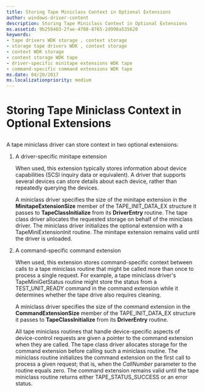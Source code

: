 ```yaml
---
title: Storing Tape Miniclass Context in Optional Extensions
author: windows-driver-content
description: Storing Tape Miniclass Context in Optional Extensions
ms.assetid: 9b259403-2fae-4708-8765-2d998a535620
keywords:
- tape drivers WDK storage , context storage
- storage tape drivers WDK , context storage
- context WDK storage
- context storage WDK tape
- driver-specific minitape extensions WDK tape
- command-specific command extensions WDK tape
ms.date: 04/20/2017
ms.localizationpriority: medium
---
```


# Storing Tape Miniclass Context in Optional Extensions


## <span id="ddk_storing_tape_miniclass_context_in_optional_extensions_kg"></span><span id="DDK_STORING_TAPE_MINICLASS_CONTEXT_IN_OPTIONAL_EXTENSIONS_KG"></span>


A tape miniclass driver can store context in two optional extensions:

1.  A driver-specific minitape extension

    When used, this extension typically stores information about device capabilities (SCSI inquiry data or equivalent). A driver that supports several devices can store details about each device, rather than repeatedly querying the devices.

    A miniclass driver specifies the size of the minitape extension in the **MinitapeExtensionSize** member of the TAPE\_INIT\_DATA\_EX structure it passes to **TapeClassInitialize** from its **DriverEntry** routine. The tape class driver allocates the requested storage on behalf of the miniclass driver. The miniclass driver initializes the optional extension with a TapeMiniExtensionInit routine. The minitape extension remains valid until the driver is unloaded.

2.  A command-specific command extension

    When used, this extension stores command-specific context between calls to a tape miniclass routine that might be called more than once to process a single request. For example, a tape miniclass driver's TapeMiniGetStatus routine might store the status from a TEST\_UNIT\_READY command in the command extension while it determines whether the tape drive also requires cleaning.

    A miniclass driver specifies the size of the command extension in the **CommandExtensionSize** member of the TAPE\_INIT\_DATA\_EX structure it passes to **TapeClassInitialize** from its **DriverEntry** routine.

    All tape miniclass routines that handle device-specific aspects of device-control requests are given a pointer to the command extension when they are called. The tape class driver allocates storage for the command extension before calling such a miniclass routine. The miniclass routine initializes the command extension on the first call to process a given request; that is, when the *CallNumber* parameter to the routine equals zero. The command extension remains valid until the tape miniclass routine returns either TAPE\_STATUS\_SUCCESS or an error status.

 

 




